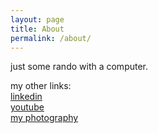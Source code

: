 ```yaml
---
layout: page
title: About
permalink: /about/
---
```


just some rando with a computer.

my other links: \
[linkedin](https://www.linkedin.com/in/kevin-putra-satrianto-1175a2205/) \
[youtube](https://www.youtube.com/@blitpxl) \
[my photography](https://photos.blitpxl.com)